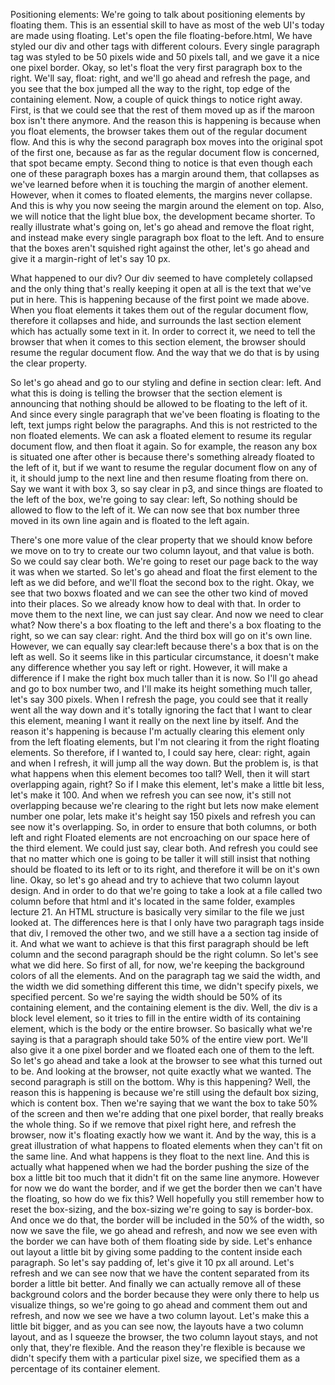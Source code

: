 Positioning elements:
We're going to talk about positioning elements by floating them. 
This is an essential skill to have as most of the web UI's today are made using floating.
Let's open the file floating-before.html, We have styled our div and other tags with different colours.
Every single paragraph tag was styled to be 50 pixels wide and 50 pixels tall, and we gave it a nice one pixel border.
Okay, so let's float the very first paragraph box to the right. We'll say, float: right, and we'll go ahead and refresh the page, and you see that the box jumped all the way to the right, top edge of the containing element. 
Now, a couple of quick things to notice right away. First, is that we could see that the rest of them moved up as if the maroon box isn't there anymore. 
And the reason this is happening is because when you float elements, the browser takes them out of the regular document flow. And this is why the second paragraph box moves into the original spot of the first one, because as far as the regular document flow is concerned, that spot became empty.
Second thing to notice is that even though each one of these paragraph boxes has a margin around them, that collapses as we've learned before when it is touching the margin of another element. 
However, when it comes to floated elements, the margins never collapse. And this is why you now seeing the margin around the element on top. 
Also, we will notice that the light blue box, the development became shorter. 
To really illustrate what's going on, let's go ahead and remove the float right, and instead make every single paragraph box float to the left. 
And to ensure that the boxes aren't squished right against the other, let's go ahead and give it a margin-right of let's say 10 px. 

What happened to our div? Our div seemed to have completely collapsed and the only thing that's really keeping it open at all is the text that we've put in here. 
This is happening because of the first point we made above. When you float elements it takes them out of the regular document flow, therefore it collapses and hide, and surrounds the last section element which has actually some text in it. 
In order to correct it, we need to tell the browser that when it comes to this section element, the browser should resume the regular document flow. And the way that we do that is by using the clear property.

So let's go ahead and go to our styling and define in section clear: left. 
And what this is doing is telling the browser that the section element is announcing that nothing should be allowed to be floating to the left of it. 
And since every single paragraph that we've been floating is floating to the left, text jumps right below the paragraphs. 
And this is not restricted to the non floated elements. We can ask a floated element to resume its regular document flow, and then float it again. 
So for example, the reason any box is  situated one after other is because there's something already floated to the left of it, but if we want to resume the regular document flow on any of it, it should jump to the next line and then resume floating from there on. 
Say we want it with box 3, so say clear in p3, and since things are floated to the left of the box, we're going to say clear: left, So nothing should be allowed to flow to the left of it. 
We can now see that box number three moved in its own line again and is floated to the left again.

There's one more value of the clear property that we should know before we move on to try to create our two column layout, and that value is both.
So we could say clear both. We're going to reset our page back to the way it was when we started. 
So let's go ahead and float the first element to the left as we did before, and we'll float the second box to the right. Okay, we see that two boxws floated and we can see the other two kind of moved into their places. 
So we already know how to deal with that. In order to move them to the next line, we can just say clear. 
And now we need to clear what? Now there's a box floating to the left and there's a box floating to the right, so we can say clear: right. And the third box will go on it's own line. However, we can equally say clear:left because there's a box that is on the left as well. 
So it seems like in this particular circumstance, it doesn't make any difference whether you say left or right. However, it will make a difference if I make the right box much taller than it is now. So I'll go ahead and go to box number two, and I'll make its height something much taller, let's say 300 pixels. When I refresh the page, you could see that it really went all the way down and it's totally ignoring the fact that I want to clear this element, meaning I want it really on the next line by itself. And the reason it's happening is because I'm actually clearing this element only from the left floating elements, but I'm not clearing it from the right floating elements. So therefore, if I wanted to, I could say here, clear: right, again and when I refresh, it will jump all the way down. But the problem is, is that what happens when this element becomes too tall? Well, then it will start overlapping again, right? So if I make this element, let's make a little bit less, let's make it 100. And when we refresh you can see now, it's still not overlapping because we're clearing to the right but lets now make element number one polar, lets make it's height say 150 pixels and refresh you can see now it's overlapping. So, in order to ensure that both columns, or both left and right Floated elements are not encroaching on our space here of the third element. We could just say, clear both. And refresh you could see that no matter which one is going to be taller it will still insist that nothing should be floated to its left or to its right, and therefore it will be on it's own line. Okay, so let's go ahead and try to achieve that two column layout design. And in order to do that we're going to take a look at a file called two column before that html and it's located in the same folder, examples lecture 21. An HTML structure is basically very similar to the file we just looked at. The differences here is that I only have two paragraph tags inside that div, I removed the other two, and we still have a a section tag inside of it. And what we want to achieve is that this first paragraph should be left column and the second paragraph should be the right column. So let's see what we did here. So first of all, for now, we're keeping the background colors of all the elements. And on the paragraph tag we said the width, and the width we did something different this time, we didn't specify pixels, we specified percent. So we're saying the width should be 50% of its containing element, and the containing element is the div. Well, the div is a block level element, so it tries to fill in the entire width of its containing element, which is the body or the entire browser. So basically what we're saying is that a paragraph should take 50% of the entire view port. We'll also give it a one pixel border and we floated each one of them to the left. So let's go ahead and take a look at the browser to see what this turned out to be. And looking at the browser, not quite exactly what we wanted. The second paragraph is still on the bottom. Why is this happening? Well, the reason this is happening is because we're still using the default box sizing, which is content box. Then we're saying that we want the box to take 50% of the screen and then we're adding that one pixel border, that really breaks the whole thing. So if we remove that pixel right here, and refresh the browser, now it's floating exactly how we want it. And by the way, this is a great illustration of what happens to floated elements when they can't fit on the same line. And what happens is they float to the next line. And this is actually what happened when we had the border pushing the size of the box a little bit too much that it didn't fit on the same line anymore. However for now we do want the border, and if we get the border then we can't have the floating, so how do we fix this? Well hopefully you still remember how to reset the box-sizing, and the box-sizing we're going to say is border-box. And once we do that, the border will be included in the 50% of the width, so now we save the file, we go ahead and refresh, and now we see even with the border we can have both of them floating side by side. Let's enhance out layout a little bit by giving some padding to the content inside each paragraph. So let's say padding of, let's give it 10 px all around. Let's refresh and we can see now that we have the content separated from its border a little bit better. And finally we can actually remove all of these background colors and the border because they were only there to help us visualize things, so we're going to go ahead and comment them out and refresh, and now we see we have a two column layout. Let's make this a little bit bigger, and as you can see now, the layouts have a two column layout, and as I squeeze the browser, the two column layout stays, and not only that, they're flexible. And the reason they're flexible is because we didn't specify them with a particular pixel size, we specified them as a percentage of its container element.
